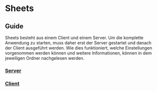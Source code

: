 # Sheets

## Guide

Sheets besteht aus einem Client und einem Server. Um die komplette Anwendung zu starten, muss daher erst der Server gestartet und danach der Client ausgeführt werden. Wie dies funktioniert, welche Einstellungen vorgenommen werden können und weitere Informationen, können in dem jeweiligen Ordner nachgelesen werden.

### [Server](server/Readme.md) 
### [Client](client/Readme.md)
